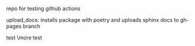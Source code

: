 repo for testing github actions

upload_docs: installs package with poetry 
and uploads sphinx docs to gh-pages branch


test
\more test
